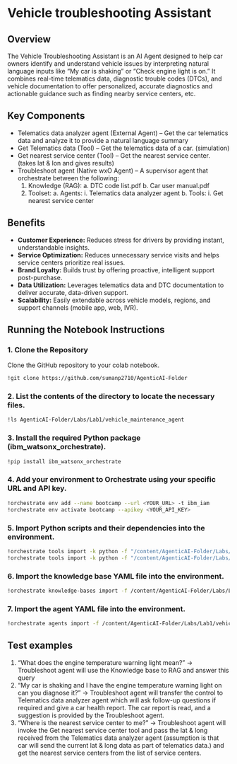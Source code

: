 # Vehicle troubleshooting Assistant

## Overview

The Vehicle Troubleshooting Assistant is an AI Agent designed to help car owners identify and understand vehicle issues by interpreting natural language inputs like “My car is shaking” or “Check engine light is on.”
It combines real-time telematics data, diagnostic trouble codes (DTCs), and vehicle documentation to offer personalized, accurate diagnostics and actionable guidance such as finding nearby service centers, etc.


## Key Components

- Telematics data analyzer agent (External Agent) – Get the car telematics data and analyze it to provide a natural language summary
- Get Telematics data (Tool) – Get the telematics data of a car. (simulation)
- Get nearest service center (Tool) – Get the nearest service center. (takes lat & lon and gives results)
- Troubleshoot agent (Native wxO Agent) – A supervisor agent that orchestrate between the following:
    1. Knowledge (RAG):
        a. DTC code list.pdf
        b. Car user manual.pdf
    2. Toolset:
        a. Agents:
            i. Telematics data analyzer agent
        b. Tools:
            i. Get nearest service center

## Benefits

- **Customer Experience:** Reduces stress for drivers by providing instant, understandable insights.
- **Service Optimization:** Reduces unnecessary service visits and helps service centers prioritize real issues.
- **Brand Loyalty:** Builds trust by offering proactive, intelligent support post-purchase.
- **Data Utilization:** Leverages telematics data and DTC documentation to deliver accurate, data-driven support.
- **Scalability:** Easily extendable across vehicle models, regions, and support channels (mobile app, web, IVR).


## Running the Notebook Instructions

### 1. Clone the Repository
Clone the GitHub repository to your colab notebook.
```bash
!git clone https://github.com/sumanp2710/AgenticAI-Folder
```
### 2. List the contents of the directory to locate the necessary files.
```bash 
!ls AgenticAI-Folder/Labs/Lab1/vehicle_maintenance_agent
```

### 3. Install the required Python package (ibm_watsonx_orchestrate).
```bash 
!pip install ibm_watsonx_orchestrate
```
### 4. Add your environment to Orchestrate using your specific URL and API key.
```bash 
!orchestrate env add --name bootcamp --url <YOUR_URL> -t ibm_iam
!orchestrate env activate bootcamp --apikey <YOUR_API_KEY>
```
### 5. Import Python scripts and their dependencies into the environment.
```bash 
!orchestrate tools import -k python -f "/content/AgenticAI-Folder/Labs/Lab1/vehicle_maintenance_agent/tools/get_nearest_service_center.py" -r "/content/AgenticAI-Folder/Labs/Lab1/vehicle_maintenance_agent/tools/requirements.txt"
!orchestrate tools import -k python -f "/content/AgenticAI-Folder/Labs/Lab1/vehicle_maintenance_agent/tools/get_vehicle_telematics.py" -r "/content/AgenticAI-Folder/Labs/Lab1/vehicle_maintenance_agent/tools/requirements.txt"
```
### 6. Import the knowledge base YAML file into the environment.
```bash 
!orchestrate knowledge-bases import -f /content/AgenticAI-Folder/Labs/Lab1/vehicle_maintenance_agent/knowledge_bases/knowledge.yaml
```
### 7. Import the agent YAML file into the environment.
```bash 
!orchestrate agents import -f /content/AgenticAI-Folder/Labs/Lab1/vehicle_maintenance_agent/agents/vehicle_telematics.yaml
```

## Test examples

1. “What does the engine temperature warning light mean?” -> Troubleshoot agent will use the Knowledge base to RAG and answer this query
2. “My car is shaking and I have the engine temperature warning light on can you diagnose it?” -> Troubleshoot agent will transfer the control to Telematics data analyzer agent which will ask follow-up questions if required and give a car health report. The car report is read, and a suggestion is provided by the Troubleshoot agent.
3. “Where is the nearest service center to me?” -> Troubleshoot agent will invoke the Get nearest service center tool and pass the lat & long received from the Telematics data analyzer agent (assumption is that car will send the current lat & long data as part of telematics data.) and get the nearest service centers from the list of service centers.
